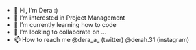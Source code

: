 - 👋 Hi, I’m Dera :) 
- 👀 I’m interested in Project Management 
- 🌱 I’m currently learning how to code 
- 💞️ I’m looking to collaborate on ...
- 📫 How to reach me @dera_a_ (twitter) @derah.31 (instagram) 

<!---
DeraI31/DeraI31 is a ✨ special ✨ repository because its `README.md` (this file) appears on your GitHub profile.
You can click the Preview link to take a look at your changes.
--->
